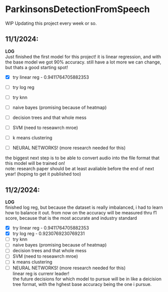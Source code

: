 # ParkinsonsDetectionFromSpeech
WIP
Updating this project every week or so.

## 11/1/2024:<br/> 
**LOG**<br/> 
Just finished the first model for this project! it is linear regression, and with the base model we got 90% accuracy. still have a lot more we can change, but thats a good starting spot!


- [x] try linear reg - 0.9411764705882353
- [ ] try log reg
- [ ] try knn
- [ ] naive bayes (promising because of heatmap)
- [ ] decision trees and that whole mess
- [ ] SVM (need to reseawrch mroe)
- [ ] k means clustering
- [ ] NEURAL NETWORKS! (more research needed for this)


the biggest next step is to be able to convert audio into the file format that this model will be trained on! <br/> 
note: research paper should be at least avaliable before the end of next year! (hoping to get it published too)

## 11/2/2024:<br/> 
**LOG**<br/> 
finished log reg, but because the dataset is really imbalanced, i had to learn how to balance it out. from now on the accuracy will be measured thru f1 score, because that is the most accurate and industry standard


- [x] try linear reg - 0.9411764705882353
- [x] try log reg - 0.9230769230769231
- [ ] try knn
- [ ] naive bayes (promising because of heatmap)
- [ ] decision trees and that whole mess
- [ ] SVM (need to reseawrch mroe)
- [ ] k means clustering
- [ ] NEURAL NETWORKS! (more research needed for this)<br/>
linear reg is currenr leader! <br/>
the future decisions for which model to pursue will be in like a deicision tree format, with the hghest base accuracy being the one i pursue.
